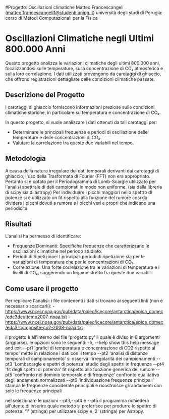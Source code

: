 #Progetto: Oscillazioni climatiche
Matteo Francescangeli (matteo.francescangeli1@studenti.unipg.it)
università degli studi di Perugia: corso di Metodi Computazionali per la Fisica
# Oscillazioni Climatiche negli Ultimi 800.000 Anni

Questo progetto analizza le variazioni climatiche degli ultimi 800.000 anni,
focalizzandosi sulle temperature, sulla concentrazione di CO₂ atmosferica e
sulla loro correlazione. I dati utilizzati provengono da carotaggi di ghiaccio,
che offrono registrazioni dettagliate delle condizioni climatiche passate.

## Descrizione del Progetto

I carotaggi di ghiaccio forniscono informazioni preziose sulle condizioni
climatiche storiche, in particolare su temperatura e concentrazione di CO₂.

In questo progetto, si vuole analizzare i dati ottenuti da tali carotaggi per:

- Determinare le principali frequenze e periodi di oscillazione delle
temperature e delle concentrazioni di CO₂.
- Valutare la correlazione tra queste due variabili nel tempo.

## Metodologia

A causa della natura irregolare dei dati temporali derivanti dai carotaggi di
ghiaccio, l'uso della Trasformata di Fourier (FFT) non era appropriato.
Pertanto si è optato  per il Periodogramma di Lomb-Scargle utilizzato per
l'analisi spettrale di dati campionati in modo non uniforme. (sia dalla
libreria di scipy sia di astropy)
Per individuare i picchi maggiori nello spettro di potenze si è utilizzato un
fit rispetto alla funzione del rumore così da dividere i picchi dovuti a rumore
e i picchi veri e propri che indicano una periodicità.
## Risultati

L'analisi ha permesso di identificare:
- Frequenze Dominanti: Specifiche frequenze che caratterizzano le oscillazioni
climatiche nel periodo studiato.
- Periodi di Ripetizione: I principali periodi di ripetizione sia per le variazioni di temperatura che per le concentrazioni di CO₂.
- Correlazione: Una forte correlazione tra le variazioni di temperatura e i
livelli di CO₂, suggerendo un legame stretto tra queste due variabili.


## Come usare il progetto

Per replicare l'analisi:
i file contenenti i dati si trovano ai seguenti link (non è necessario
scaricarli):
  -https://www.ncei.noaa.gov/pub/data/paleo/icecore/antarctica/epica_domec/edc3deuttemp2007-noaa.txt
  -https://www.ncei.noaa.gov/pub/data/paleo/icecore/antarctica/epica_domec/edc3-composite-co2-2008-noaa.txt

il progetto è all'interno del file 'progetto.py' il quale è diviso in 6
argomenti (argparse).
le opzioni sono le seguenti:
  -h, --help  show this help message and exit
  --pt1       'grafici di temperatura e concentrazione di CO2 rispetto al tempo'
  	      mette in relazione i dati  con il tempo
  --pt2       'analisi di distanze temporali di campionamento'
  	      si osserva l'irregolarità dei campionamenti
  --pt3       'Lombscargle e spettri di potenza'
  	      studio degli spettri in frequenza
  --pt4       'fit degli spettri di potenza'
  	      fit rispetto alla funzione generica del rumore
  --pt5       'confronto nel dominio temporale e di frequenze'
  	      confronto qualitativo degli andamenti normalizzati
  --pt6       'individuazione frequenze principali'
  	      stampa le frequenze considerate principali e ricostruisce gli
	      andamenti con solo le frequenze principali

nel selezionare le opzioni --pt3,--pt4 e --pt5 il programma richiederà
all'utente di inserire quale metodo si preferisce per produrre lo spettro di
potenza: '1' (stringa) per utilizzare scipy e '2' (stringa) per Astropy.